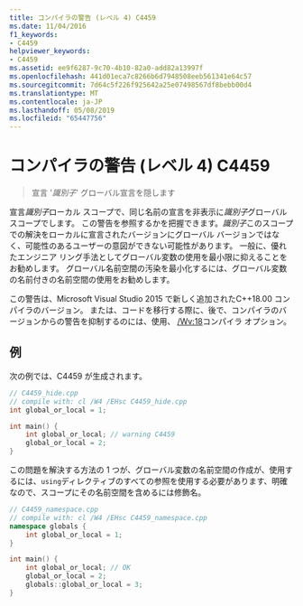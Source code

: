 ```yaml
---
title: コンパイラの警告 (レベル 4) C4459
ms.date: 11/04/2016
f1_keywords:
- C4459
helpviewer_keywords:
- C4459
ms.assetid: ee9f6287-9c70-4b10-82a0-add82a13997f
ms.openlocfilehash: 441d01eca7c8266b6d7948508eeb561341e64c57
ms.sourcegitcommit: 7d64c5f226f925642a25e07498567df8bebb00d4
ms.translationtype: MT
ms.contentlocale: ja-JP
ms.lasthandoff: 05/08/2019
ms.locfileid: "65447756"
---
```

# <a name="compiler-warning-level-4-c4459"></a>コンパイラの警告 (レベル 4) C4459

> 宣言 '*識別子*' グローバル宣言を隠します

宣言*識別子*ローカル スコープで、同じ名前の宣言を非表示に*識別子*グローバル スコープでします。 この警告を参照するかを把握できます。*識別子*このスコープでの解決をローカルに宣言されたバージョンにグローバル バージョンではなく、可能性のあるユーザーの意図ができない可能性があります。 一般に、優れたエンジニア リング手法としてグローバル変数の使用を最小限に抑えることをお勧めします。 グローバル名前空間の汚染を最小化するには、グローバル変数の名前付きの名前空間の使用をお勧めします。

この警告は、Microsoft Visual Studio 2015 で新しく追加されたC++18.00 コンパイラのバージョン。 または、コードを移行する際に、後で、コンパイラのバージョンからの警告を抑制するのには、使用、 [/Wv:18](../../build/reference/compiler-option-warning-level.md)コンパイラ オプション。

## <a name="example"></a>例

次の例では、C4459 が生成されます。

```cpp
// C4459_hide.cpp
// compile with: cl /W4 /EHsc C4459_hide.cpp
int global_or_local = 1;

int main() {
    int global_or_local; // warning C4459
    global_or_local = 2;
}
```

この問題を解決する方法の 1 つが、グローバル変数の名前空間の作成が、使用するには、`using`ディレクティブのすべての参照を使用する必要があります、明確なので、スコープにその名前空間を含めるには修飾名。

```cpp
// C4459_namespace.cpp
// compile with: cl /W4 /EHsc C4459_namespace.cpp
namespace globals {
    int global_or_local = 1;
}

int main() {
    int global_or_local; // OK
    global_or_local = 2;
    globals::global_or_local = 3;
}
```
